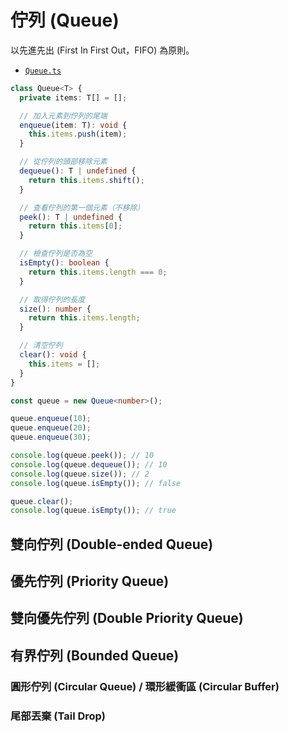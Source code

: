# 佇列 (Queue)

以先進先出 (First In First Out，FIFO) 為原則。

- [`Queue.ts`](./Queue.ts)

```ts
class Queue<T> {
  private items: T[] = [];

  // 加入元素到佇列的尾端
  enqueue(item: T): void {
    this.items.push(item);
  }

  // 從佇列的頭部移除元素
  dequeue(): T | undefined {
    return this.items.shift();
  }

  // 查看佇列的第一個元素（不移除）
  peek(): T | undefined {
    return this.items[0];
  }

  // 檢查佇列是否為空
  isEmpty(): boolean {
    return this.items.length === 0;
  }

  // 取得佇列的長度
  size(): number {
    return this.items.length;
  }

  // 清空佇列
  clear(): void {
    this.items = [];
  }
}
```

```ts
const queue = new Queue<number>();

queue.enqueue(10);
queue.enqueue(20);
queue.enqueue(30);

console.log(queue.peek()); // 10
console.log(queue.dequeue()); // 10
console.log(queue.size()); // 2
console.log(queue.isEmpty()); // false

queue.clear();
console.log(queue.isEmpty()); // true
```

## 雙向佇列 (Double-ended Queue)

## 優先佇列 (Priority Queue)

## 雙向優先佇列 (Double Priority Queue)

## 有界佇列 (Bounded Queue)

### 圓形佇列 (Circular Queue) / 環形緩衝區 (Circular Buffer)

### 尾部丟棄 (Tail Drop)
